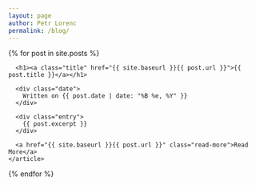 ```yaml
---
layout: page
author: Petr Lorenc
permalink: /blog/
---
```


<div class="posts">
  {% for post in site.posts %}
    <article class="post">

      <h1><a class="title" href="{{ site.baseurl }}{{ post.url }}">{{ post.title }}</a></h1>

      <div class="date">
	    Written on {{ post.date | date: "%B %e, %Y" }}
	  </div>

      <div class="entry">
        {{ post.excerpt }}
      </div>
      
      <a href="{{ site.baseurl }}{{ post.url }}" class="read-more">Read More</a>
    </article>
  {% endfor %}
</div>